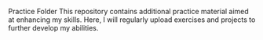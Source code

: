 Practice Folder
This repository contains additional practice material aimed at enhancing my skills. Here, I will regularly upload exercises and projects to further develop my abilities.
